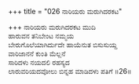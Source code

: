 +++
title = "026 ನಾರಿಯರು ಮರುಗಿದರಕಟ"

+++
ನಾರಿಯರು ಮರುಗಿದರಕಟ ಮುದಿ  
ಹಾರುವನ ತನಿಬೇಂಟ ನಮ್ಮಯ  
ಬೇರುಗೊಲೆಯಾಗಿರ್ದುದೇ ಹಾಯೆನುತ ಬಿಸುಸುಯ್ದ   
ವಾರಿಜಾನನೆ ಕುಂತಿ ಮೆಲ್ಲನೆ  
ಸಾರಿದಳು ನಯದಲಿ ರಹಸ್ಯದ  
ಲಾರುವರಿಯದವೋಲು ಬಿನ್ನಹ ಮಾಡಿದಳು ಪತಿಗೆ     ॥26॥